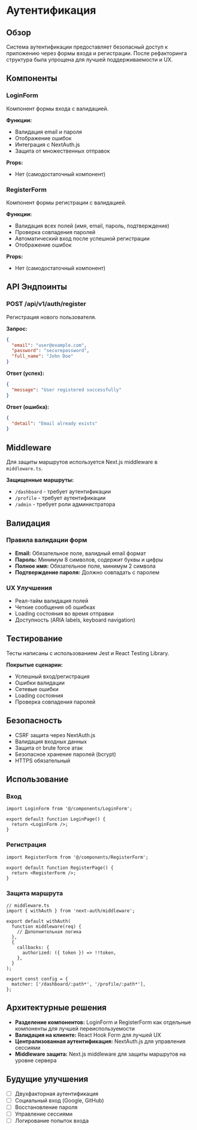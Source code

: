 # Аутентификация

## Обзор

Система аутентификации предоставляет безопасный доступ к приложению через формы входа и регистрации. После рефакторинга структура была упрощена для лучшей поддерживаемости и UX.

## Компоненты

### LoginForm

Компонент формы входа с валидацией.

**Функции:**
- Валидация email и пароля
- Отображение ошибок
- Интеграция с NextAuth.js
- Защита от множественных отправок

**Props:**
- Нет (самодостаточный компонент)

### RegisterForm

Компонент формы регистрации с валидацией.

**Функции:**
- Валидация всех полей (имя, email, пароль, подтверждение)
- Проверка совпадения паролей
- Автоматический вход после успешной регистрации
- Отображение ошибок

**Props:**
- Нет (самодостаточный компонент)

## API Эндпоинты

### POST /api/v1/auth/register

Регистрация нового пользователя.

**Запрос:**
```json
{
  "email": "user@example.com",
  "password": "securepassword",
  "full_name": "John Doe"
}
```

**Ответ (успех):**
```json
{
  "message": "User registered successfully"
}
```

**Ответ (ошибка):**
```json
{
  "detail": "Email already exists"
}
```

## Middleware

Для защиты маршрутов используется Next.js middleware в `middleware.ts`.

**Защищенные маршруты:**
- `/dashboard` - требует аутентификации
- `/profile` - требует аутентификации
- `/admin` - требует роли администратора

## Валидация

### Правила валидации форм

- **Email:** Обязательное поле, валидный email формат
- **Пароль:** Минимум 8 символов, содержит буквы и цифры
- **Полное имя:** Обязательное поле, минимум 2 символа
- **Подтверждение пароля:** Должно совпадать с паролем

### UX Улучшения

- Реал-тайм валидация полей
- Четкие сообщения об ошибках
- Loading состояния во время отправки
- Доступность (ARIA labels, keyboard navigation)

## Тестирование

Тесты написаны с использованием Jest и React Testing Library.

**Покрытые сценарии:**
- Успешный вход/регистрация
- Ошибки валидации
- Сетевые ошибки
- Loading состояния
- Проверка совпадения паролей

## Безопасность

- CSRF защита через NextAuth.js
- Валидация входных данных
- Защита от brute force атак
- Безопасное хранение паролей (bcrypt)
- HTTPS обязательный

## Использование

### Вход

```tsx
import LoginForm from '@/components/LoginForm';

export default function LoginPage() {
  return <LoginForm />;
}
```

### Регистрация

```tsx
import RegisterForm from '@/components/RegisterForm';

export default function RegisterPage() {
  return <RegisterForm />;
}
```

### Защита маршрута

```tsx
// middleware.ts
import { withAuth } from 'next-auth/middleware';

export default withAuth(
  function middleware(req) {
    // Дополнительная логика
  },
  {
    callbacks: {
      authorized: ({ token }) => !!token,
    },
  }
);

export const config = {
  matcher: ['/dashboard/:path*', '/profile/:path*'],
};
```

## Архитектурные решения

- **Разделение компонентов:** LoginForm и RegisterForm как отдельные компоненты для лучшей переиспользуемости
- **Валидация на клиенте:** React Hook Form для лучшей UX
- **Централизованная аутентификация:** NextAuth.js для управления сессиями
- **Middleware защита:** Next.js middleware для защиты маршрутов на уровне сервера

## Будущие улучшения

- [ ] Двухфакторная аутентификация
- [ ] Социальный вход (Google, GitHub)
- [ ] Восстановление пароля
- [ ] Управление сессиями
- [ ] Логирование попыток входа